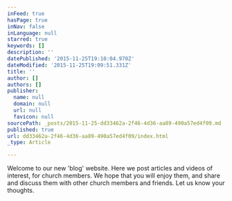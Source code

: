 ```yaml
---
inFeed: true
hasPage: true
inNav: false
inLanguage: null
starred: true
keywords: []
description: ''
datePublished: '2015-11-25T19:10:04.970Z'
dateModified: '2015-11-25T19:09:51.331Z'
title: ''
author: []
authors: []
publisher:
  name: null
  domain: null
  url: null
  favicon: null
sourcePath: _posts/2015-11-25-dd33462a-2f46-4d36-aa89-490a57ed4f09.md
published: true
url: dd33462a-2f46-4d36-aa89-490a57ed4f09/index.html
_type: Article

---
```

Welcome to our new 'blog' website. Here we post articles and videos of interest, for church members.  We hope that you will enjoy them, and share and discuss them with other church members and friends.  Let us know your thoughts.